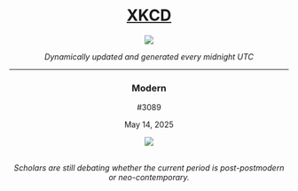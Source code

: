 
<h1 align="center"><a href="https://xkcd.com">XKCD</a></h1>
<div align="center">
    <img src="https://img.shields.io/github/last-commit/ShashashankThakur/XKCD?label=last%20updated" />
</div>

<p align="center"><i>Dynamically updated and generated every midnight UTC</i></p>
<hr>
<div align="center">
    <h3><strong>Modern</strong></h3>
    <p>#3089</p>
    <p>May 14, 2025</p>
    <img src="https://imgs.xkcd.com/comics/modern.png">
    <br></br>
    <p><i>Scholars are still debating whether the current period is post-postmodern or neo-contemporary.</i></p>
</div>
